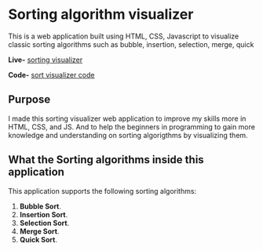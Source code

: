 # Sorting algorithm visualizer

This is a web application built using HTML, CSS, Javascript to visualize classic sorting algorithms such as bubble, insertion, selection, merge, quick 

**Live-** [sorting visualizer](https://dharshakch97.github.io/sort-visualizer/) 

**Code-** [sort visualizer code](https://github.com/Rishav-Raj-026/Sorting_Visualizer)

## Purpose

I made this sorting visualizer web application to improve my skills more in
HTML, CSS, and JS. And to help the beginners in programming to gain more knowledge and understanding on sorting algorigthms by visualizing them.

## What the Sorting algorithms inside this application

This application supports the following sorting algorithms:

1. **Bubble Sort**.
2. **Insertion Sort**.
3. **Selection Sort**.
4. **Merge Sort**.
5. **Quick Sort**.
